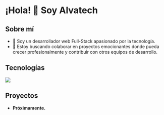 # ¡Hola! 👋 Soy Alvatech

## Sobre mí

- 🌱 Soy un desarrollador web Full-Stack apasionado por la tecnología.
- 💬 Estoy buscando colaborar en proyectos emocionantes donde pueda crecer profesionalmente y contribuir con otros equipos de desarrollo.

## Tecnologías
<p align="left">
  <a href="#">
    <img src="https://skillicons.dev/icons?i=css,tailwind,vite,js,vue,react,mongo,mysql,php,nodejs,express" />
  </a>
</p>

## Proyectos

- **Próximamente.**



